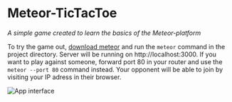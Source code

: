 # Meteor-TicTacToe

_A simple game created to learn the basics of the Meteor-platform_

To try the game out, [download meteor](https://www.meteor.com/install) and run the `meteor` command in the project directory. Server will be running on http://localhost:3000. If you want to play against someone, forward port 80 in your router and use the `meteor --port 80` command instead. Your opponent will be able to join by visiting your IP adress in their browser.

![App interface](http://i.imgur.com/XVbFKEV.png)

